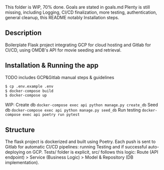 This folder is WIP, 70% done. Goals are stated in goals.md
Plenty is still missing, including
Logging, CI/CD finalization, more testing, authentication, general cleanup, this README notably Installation steps.

## Description
Boilerplate Flask project integrating GCP for cloud hosting and Gitlab for CI/CD, using OMDB's API for movie seeding and retrieval.

## Installation & Running the app

TODO includes GCP&Gitlab manual steps & guidelines
```bash
$ cp .env.example .env
$ docker-compose build
$ docker-compose up
```

WIP:
Create db
`docker-compose exec api python manage.py create_db`
Seed db
`docker-compose exec api python manage.py seed_db`
Run testing
`docker-compose exec api poetry run pytest`

## Structure
The flask project is dockerized and built using Poetry. Each push is sent to Gitlab for automatic CI/CD pipelines: running Testing and if successful auto-deploying on GCP.
Tests/ folder is explicit, src/ follows this logic: Route (API endpoint) > Service (Business Logic) > Model & Repository (DB implementation). 